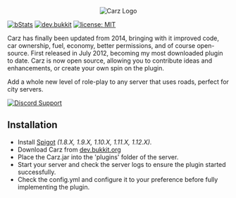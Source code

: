 <p align="center"><img src="http://i.imgur.com/xPrxoVX.jpg" alt="Carz Logo"></p>

[![bStats](https://img.shields.io/badge/statistics-bstats-brightgreen.svg)](https://bstats.org/plugin/bukkit/Carz)
[![dev.bukkit](https://img.shields.io/badge/tutorials-dev.bukkit-blue.svg)](https://dev.bukkit.org/projects/carz/)
[![license: MIT](https://img.shields.io/badge/license-MIT-lightgrey.svg)](https://tldrlegal.com/license/mit-license)

Carz has finally been updated from 2014, bringing with it improved code, car ownership, fuel, economy, better permissions, and of course open-source.
First released in July 2012, becoming my most downloaded plugin to date. Carz is now open source, allowing you to contribute ideas and enhancements, or create your own spin on the plugin.<p />
Add a whole new level of role-play to any server that uses roads, perfect for city servers.<p />

[<img src="https://i.imgur.com/jcFOb37.png" alt="Discord Support">](https://discord.gg/h9d2fSd)<p />

## Installation
* Install [Spigot](https://www.spigotmc.org/threads/buildtools-updates-information.42865/) _(1.8.X, 1.9.X, 1.10.X, 1.11.X, 1.12.X)._
* Download Carz from [dev.bukkit.org](https://dev.bukkit.org/projects/carz/files)
* Place the Carz.jar into the 'plugins' folder of the server.
* Start your server and check the server logs to ensure the plugin started successfully.
* Check the config.yml and configure it to your preference before fully implementing the plugin.
